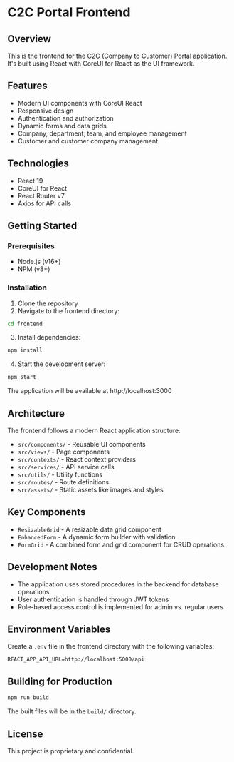 # C2C Portal Frontend

## Overview
This is the frontend for the C2C (Company to Customer) Portal application. It's built using React with CoreUI for React as the UI framework.

## Features
- Modern UI components with CoreUI React
- Responsive design
- Authentication and authorization
- Dynamic forms and data grids
- Company, department, team, and employee management
- Customer and customer company management

## Technologies
- React 19
- CoreUI for React
- React Router v7
- Axios for API calls

## Getting Started

### Prerequisites
- Node.js (v16+)
- NPM (v8+)

### Installation
1. Clone the repository
2. Navigate to the frontend directory:
```bash
cd frontend
```
3. Install dependencies:
```bash
npm install
```
4. Start the development server:
```bash
npm start
```
The application will be available at http://localhost:3000

## Architecture
The frontend follows a modern React application structure:
- `src/components/` - Reusable UI components
- `src/views/` - Page components
- `src/contexts/` - React context providers
- `src/services/` - API service calls
- `src/utils/` - Utility functions
- `src/routes/` - Route definitions
- `src/assets/` - Static assets like images and styles

## Key Components
- `ResizableGrid` - A resizable data grid component
- `EnhancedForm` - A dynamic form builder with validation
- `FormGrid` - A combined form and grid component for CRUD operations

## Development Notes
- The application uses stored procedures in the backend for database operations
- User authentication is handled through JWT tokens
- Role-based access control is implemented for admin vs. regular users

## Environment Variables
Create a `.env` file in the frontend directory with the following variables:
```
REACT_APP_API_URL=http://localhost:5000/api
```

## Building for Production
```bash
npm run build
```
The built files will be in the `build/` directory.

## License
This project is proprietary and confidential.
